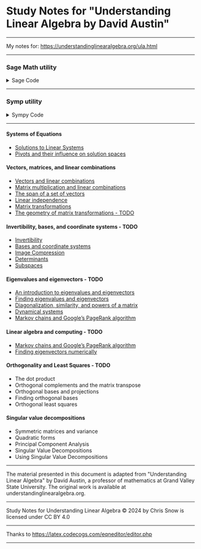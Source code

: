# Study Notes for "Understanding Linear Algebra by David Austin"

----

My notes for: https://understandinglinearalgebra.org/ula.html

----

### Sage Math utility

<details>
 <summary>Sage Code</summary>

```python
def my_solve(augmented_matrix):

    A = augmented_matrix[:, :-1]
    Y = augmented_matrix[:, -1]

    m, n = A.dimensions()
    p, q = Y.dimensions()

    if m!=p:
        raise RuntimeError("The matrices have different numbers of rows")
    X = vector([var("x_{}".format(i)) for i in [0..n-1]])

    # don't include the free variables in solve
    X_pivots = vector(X[:max(A.pivots())+1])

    sols = []
    for j in range(q):
        system = [A[i]*X==Y[i,j] for i in range(m)]
        sols += solve(system, *X_pivots)
    return sols



def solution_details(augmented_matrix):
    '''
    - If every column of the coefficient matrix contains a pivot position, 
      then the system has a unique solution
    - If the constant column contains a pivot then there is no solution
    - If there is a column in the coefficient matrix that contains no pivot position, 
      then the system has infinitely many solutions.
    - Columns that contain a pivot position correspond to basic variables
      Columns that do not contain a pivot position correspond to free variables.
    '''
    
    try:
        num_coeff_cols = augmented_matrix.subdivisions()[1][0]
        if not num_coeff_cols > 0:
            raise ValueError("Subdivided augmented matrix required1.")
    except (AttributeError, IndexError):
        raise ValueError("Subdivided augmented matrix required.")
        
    pivots = augmented_matrix.pivots()
    const_col = num_coeff_cols + 1
    
    print("##############################", end="\n\n")
    print(augmented_matrix, end="\n\n")
    print(augmented_matrix.rref(), end="\n\n")
    # print("pivots: ", pivots, end="\n\n")
    
    # zero base const col
    if (const_col - 1) in pivots:
        print('No Solution (Inconsistent - const col has pivot)')
    else:
        if (len(pivots)) == num_coeff_cols:
            print("Unique Solution (pivot position in each col)")
        elif len(pivots) < num_coeff_cols:
            print('Infinitely Many Solutions (>= 1 coeff col with no pivots)')
            
    print("Columns that:")
    print(" - contain a pivot position correspond to basic variables")
    print(" - do not contain a pivot position correspond to free variables")
    print("Solution: ", my_solve(augmented_matrix), end="\n\n")

# Examples

M = matrix(QQ, 3, [1,2,3,0,1,2,0,0,1])
v = vector(QQ, [4,3,2])
Maug = M.augment(v, subdivide=True)
solution_details(Maug)


M = matrix(QQ, 2, [1,1,2,2])
v = vector(QQ, [4,8])
Maug = M.augment(v, subdivide=True)
solution_details(Maug)


M = matrix(QQ, 3, [1,2,3,0,1,2,0,0,0])
v = vector(QQ, [4,3,1])
Maug = M.augment(v, subdivide=True)
solution_details(Maug)


##############################

[1 2 3|4]
[0 1 2|3]
[0 0 1|2]

[ 1  0  0| 0]
[ 0  1  0|-1]
[ 0  0  1| 2]

Unique Solution (pivot position in each col)
Columns that:
 - contain a pivot position correspond to basic variables
 - do not contain a pivot position correspond to free variables
Solution:  [[x_0 == 0, x_1 == -1, x_2 == 2]]

##############################

[1 1|4]
[2 2|8]

[1 1|4]
[0 0|0]

Infinitely Many Solutions (>= 1 coeff col with no pivots)
Columns that:
 - contain a pivot position correspond to basic variables
 - do not contain a pivot position correspond to free variables
Solution:  [[x_0 == -x_1 + 4]]

##############################

[1 2 3|4]
[0 1 2|3]
[0 0 0|1]

[ 1  0 -1| 0]
[ 0  1  2| 0]
[ 0  0  0| 1]

No Solution (Inconsistent - const col has pivot)
Columns that:
 - contain a pivot position correspond to basic variables
 - do not contain a pivot position correspond to free variables
Solution:  []

##############################
```

</details>

----

### Symp utility

<details>
 <summary>Sympy Code</summary>

```python
from sympy import symbols, Eq, solve, Matrix, pprint

x, y, z = symbols('x y z')

def has_solution(augmented_matrix):
    # Get the number of variables
    num_variables = augmented_matrix.shape[1] - 1
    
    # Generate symbols for variables
    variables = symbols('x:' + str(num_variables))
    
    # Extract coefficients and constants from the augmented matrix
    coefficients = augmented_matrix[:, :-1]
    constants = augmented_matrix[:, -1]

    # Create equations from the coefficients and constants
    equations = []
    for i in range(len(constants)):
        equation = Eq(sum(coefficients[i, j] * variables[j] for j in range(num_variables)), constants[i])
        equations.append(equation)

    # Solve the equations
    solution = solve(equations, variables, dict=True)
    return solution

def solution_details(augmented_matrix):
    '''
    - If every column of the coefficient matrix contains a pivot position, 
      then the system has a unique solution.
    - If there is a column in the coefficient matrix that contains no pivot position, 
      then the system has infinitely many solutions.
    - Columns that contain a pivot position correspond to basic variables
      Columns that do not contain a pivot position correspond to free variables.
    '''
    
    coeff_matrix = augmented_matrix[:, :-1]  # Extracting only the coefficient matrix
    const_matrix = augmented_matrix[:, -1:]
    
    pivot_columns = coeff_matrix.rref()[1]
    coeff_num_cols = coeff_matrix.shape[0]
    
    # useful to check if rightmost col has a pivot
    aug_pivot_columns = augmented_matrix.rref()[1]
    last_column_index = augmented_matrix.shape[1] - 1
    last_column_is_pivot = last_column_index in aug_pivot_columns

    # columns with a pivot
    basic_variable_columns = list(pivot_columns)
    
    # columns without a pivot
    free_variable_columns = list(set(range(coeff_num_cols)) - set(pivot_columns))
 
    solution = has_solution(augmented_matrix)
    
    response = ""
    
    if not solution:
        response = 'No Solution.\n'
    elif len(pivot_columns) == coeff_num_cols:
        response = 'Unique Solution (pivot position in each col):\n'
    elif len(pivot_columns) < coeff_num_cols:
        response = 'Infinitely Many Solutions (>= 1 coeff col with no pivots):\n'
    
    if last_column_is_pivot:
        response += '  Inconsistent - rightmost column has pivot\n'
    
    return response + (
        f'  Basic Variable Columns: {basic_variable_columns} (pivot cols)\n'
        f'  Free Variable Columns: {free_variable_columns} (cols without pivots)\n'
        f'  Solution: {solution}\n'
    )

# Test matrices
A = Matrix([
    [1, 2, 3, 4],
    [0, 1, 2, 3],
    [0, 0, 1, 2]
])

B = Matrix([
    [1, 2, 3, 4],
    [0, 1, 2, 3],
    [0, 0, 0, 1]
])

C = Matrix([
    [1, 2, -3, 4],
    [2, 4, -6, 8],
    [3, 6, -9, 12]  # All entries in the last column are 0
])

print("Matrix A:", solution_details(A))
pprint(A.rref()[0])
print()

print("Matrix B:", solution_details(B))
pprint(B.rref()[0])
print()

print("Matrix C:", solution_details(C))
pprint(C.rref()[0])
print()


# Matrix A: Unique Solution (pivot position in each col):
#   Basic Variable Columns: [0, 1, 2] (pivot cols)
#   Free Variable Columns: [] (cols without pivots)
#   Solution: [{x: 0, y: -1, z: 2}]

# ⎡1  0  0  0 ⎤
# ⎢           ⎥
# ⎢0  1  0  -1⎥
# ⎢           ⎥
# ⎣0  0  1  2 ⎦

# Matrix B: No Solution.
#   Inconsistent - rightmost column has pivot
#   Basic Variable Columns: [0, 1] (pivot cols)
#   Free Variable Columns: [2] (cols without pivots)
#   Solution: []

# ⎡1  0  -1  0⎤
# ⎢           ⎥
# ⎢0  1  2   0⎥
# ⎢           ⎥
# ⎣0  0  0   1⎦

# Matrix C: Infinitely Many Solutions (>= 1 coeff col with no pivots):
#   Basic Variable Columns: [0] (pivot cols)
#   Free Variable Columns: [1, 2] (cols without pivots)
#   Solution: [{x: -2*y + 3*z + 4}]

# ⎡1  2  -3  4⎤
# ⎢           ⎥
# ⎢0  0  0   0⎥
# ⎢           ⎥
# ⎣0  0  0   0⎦
```
</details>

---

#### Systems of Equations
 - [Solutions to Linear Systems](./pages/01_systems_of_equations_solutions_to_linear_systems.md)
 - [Pivots and their influence on solution spaces](./pages/01_systems_of_equations_pivots.md)

#### Vectors, matrices, and linear combinations
 - [Vectors and linear combinations](./pages/2.1_vectors_and_linear_combinations.md)
 - [Matrix multiplication and linear combinations](./pages/2.2_matrix_multiplication_and_linear_combinations.md)
 - [The span of a set of vectors](./pages/2.3_the_span_of_a_set_of_vectors.md)
 - [Linear independence](./pages/2.4_linear_independence.md)
 - [Matrix transformations](./pages/2.5_matrix_transformations.md)
 - [The geometry of matrix transformations - TODO]()

#### Invertibility, bases, and coordinate systems - TODO
 - [Invertibility]()
 - [Bases and coordinate systems]()
 - [Image Compression]()
 - [Determinants]()
 - [Subspaces]()

#### Eigenvalues and eigenvectors - TODO
 - [An introduction to eigenvalues and eigenvectors]()
 - [Finding eigenvalues and eigenvectors]()
 - [Diagonalization, similarity, and powers of a matrix]()
 - [Dynamical systems]()
 - [Markov chains and Google’s PageRank algorithm]()

#### Linear algebra and computing - TODO
 - [Markov chains and Google’s PageRank algorithm]()
 - [Finding eigenvectors numerically]()

#### Orthogonality and Least Squares - TODO
 - The dot product
 - Orthogonal complements and the matrix transpose
 - Orthogonal bases and projections
 - Finding orthogonal bases
 - Orthogonal least squares

#### Singular value decompositions
 - Symmetric matrices and variance
 - Quadratic forms
 - Principal Component Analysis
 - Singular Value Decompositions
 - Using Singular Value Decompositions

---

The material presented in this document is adapted from "Understanding Linear Algebra" by David Austin, a professor of mathematics at Grand Valley State University. The original work is available at understandinglinearalgebra.org.

---

Study Notes for Understanding Linear Algebra © 2024 by Chris Snow is licensed under CC BY 4.0 

---

Thanks to https://latex.codecogs.com/eqneditor/editor.php

---
